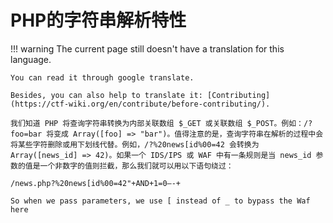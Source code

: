 # PHP的字符串解析特性
!!! warning
    The current page still doesn't have a translation for this language.

    You can read it through google translate.

    Besides, you can also help to translate it: [Contributing](https://ctf-wiki.org/en/contribute/before-contributing/). 



```
我们知道 PHP 将查询字符串转换为内部关联数组 $_GET 或关联数组 $_POST。例如：/?foo=bar 将变成 Array([foo] => "bar")。值得注意的是，查询字符串在解析的过程中会将某些字符删除或用下划线代替。例如，/?%20news[id%00=42 会转换为Array([news_id] => 42)。如果一个 IDS/IPS 或 WAF 中有一条规则是当 news_id 参数的值是一个非数字的值则拦截，那么我们就可以用以下语句绕过：

/news.php?%20news[id%00=42"+AND+1=0–-+

So when we pass parameters, we use [ instead of _ to bypass the Waf here

```
